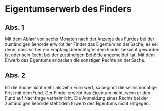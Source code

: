 # Eigentumserwerb des Finders



## Abs. 1

 Mit dem Ablauf von sechs Monaten nach der Anzeige des Fundes bei der zuständigen Behörde erwirbt der Finder das Eigentum an der Sache, es sei denn, dass vorher ein Empfangsberechtigter dem Finder bekannt geworden ist oder sein Recht bei der zuständigen Behörde angemeldet hat. Mit dem Erwerb des Eigentums erlöschen die sonstigen Rechte an der Sache.

## Abs. 2

 Ist die Sache nicht mehr als zehn Euro wert, so beginnt die sechsmonatige Frist mit dem Fund. Der Finder erwirbt das Eigentum nicht, wenn er den Fund auf Nachfrage verheimlicht. Die Anmeldung eines Rechts bei der zuständigen Behörde steht dem Erwerb des Eigentums nicht entgegen. 

